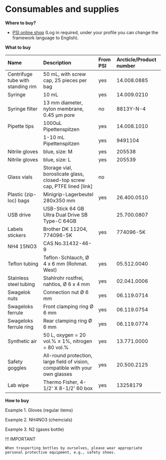 # Consumables and supplies    

__Where to buy?__

* [PSI online shop](https://psi.openordering.de/Ordering/) (Log in required, under your profile you can change the framework language to English).

__What to buy__

|Name|Description|From PSI|Arcticle/Product number|
|:----|:----|:----|:----|
|Centrifuge tube with standing rim|50 mL, with screw cap, 25 pieces per bag|yes|14.008.0885|
|Syringe|10 mL|yes|14.009.0210|
|Syringe filter|13 mm diameter, nylon membrane, 0.45 µm pore|no|8813Y-N-4|
|Pipette tips|1000uL Pipettenspitzen|yes|14.008.1010|
| |1-10 mL Pipettenspitzen|yes|9491104|
|Nitrile gloves|blue, size: M|yes|205538|
|Nitrile gloves|blue, size: L|yes|205539|
|Glass vials|Storage vial, boroslicate glass, closed-top screw cap, PTFE lined [link]|no| |
|Plastic (zip-loc) bags|Minigrip-Lagerbeutel 280x350 mm|yes|26.400.0510|
|USB drive|USB-Stick 64 GB Ultra Dual Drive SB Type-C 64GB| |25.700.0807|
|Labels stickers|Brother DK 11204, 774096-5K|yes |774096-5K|
|NH4 15NO3|CAS No.31432-46-9| | |
|Teflon tubing|Teflon-Schlauch, Ø 4 x 6 mm (Rohmat. West)|yes|05.512.0040|
|Stainless steel tubing|Stahlrohr rostfrei, nahtlos, Ø 6 x 4 mm|yes|02.041.0006|
|Swagelok nuts|Connection nut Ø 6 mm|yes|06.119.0714|
|Swageloks ferrule|Front clamping ring Ø 6 mm|yes|06.119.0754|
|Swageloks ferrule ring|Rear clamping ring Ø 6 mm|yes|06.119.0774|
|Synthetic air|50 L, oxygen = 20 vol.% ± 1%, nitrogen = 80 vol.%|yes|13.771.0000|
|Safety goggles|All-round protection, large field of vision, compatible with your own glasses|yes|20.500.2125|
|Lab wipe|Thermo Fisher, 4-1/2' X 8-1/2' 60 box|yes|13258179|

__How to buy__

Example 1. Gloves (regular items)

Example 2. NH4NO3 (chemcials)

Example 3. N2 (gases bottle)      

!!! IMPORTANT

    When trasporting bottles by ourselves, please wear appropriate personal protective equipment, e.g., safety shoes.

    